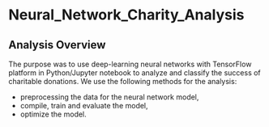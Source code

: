 # Neural_Network_Charity_Analysis
## Analysis Overview
The purpose was to use deep-learning neural networks with TensorFlow platform in Python/Jupyter notebook to analyze and classify the success of charitable donations.
We use the following methods for the analysis:
* preprocessing the data for the neural network model,
* compile, train and evaluate the model,
* optimize the model.

